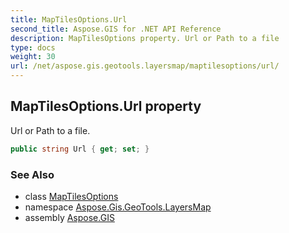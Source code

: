 ```yaml
---
title: MapTilesOptions.Url
second_title: Aspose.GIS for .NET API Reference
description: MapTilesOptions property. Url or Path to a file
type: docs
weight: 30
url: /net/aspose.gis.geotools.layersmap/maptilesoptions/url/
---
```

## MapTilesOptions.Url property

Url or Path to a file.

```csharp
public string Url { get; set; }
```

### See Also

* class [MapTilesOptions](../)
* namespace [Aspose.Gis.GeoTools.LayersMap](../../maptilesoptions/)
* assembly [Aspose.GIS](../../../)


